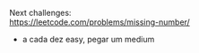 Next challenges:  
https://leetcode.com/problems/missing-number/

- a cada dez easy, pegar um medium

